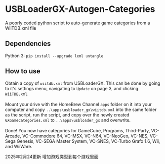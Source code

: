 # USBLoaderGX-Autogen-Categories
A poorly coded python script to auto-generate game categories from a WiiTDB.xml file

## Dependencies
Python 3: `pip install --upgrade lxml untangle`

## How to use
Obtain a copy of `wiitdb.xml` from USBLoaderGX. This can be done by going to it's settings menu, navigating to `Update` on page 3, and clicking `WiiTDB.xml`.<br/><br/>
Mount your drive with the HomeBrew Channel `apps` folder on it into your computer and copy `..\apps\usbloader_gx\wiitdb.xml` into the same folder as the script, run the script, and copy over the newly created `GXGameCategories.xml` to `..\apps\usbloader_gx` and overwrite.<br/><br/>
Done! You now have categories for GameCube, Programs, Third-Party, VC-Arcade, VC-Commodore 64, VC-MSX, VC-N64, VC-NeoGeo, VC-NES, VC-Sega Genesis, VC-SEGA Master System, VC-SNES, VC-Turbo Grafx 1.6, Wii, and WiiWare.


2025年2月24更新
增加游戏类型到每个游戏里面

